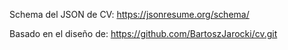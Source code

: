 Schema del JSON de CV: 
https://jsonresume.org/schema/

Basado en el diseño de: 
https://github.com/BartoszJarocki/cv.git